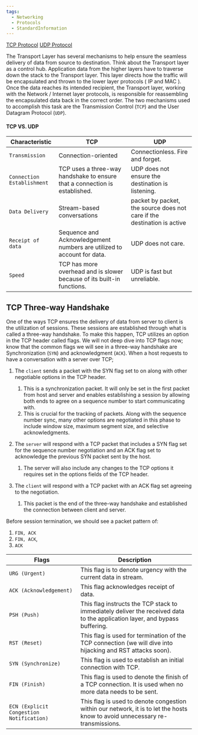 ```yaml
---
tags:
  - Networking
  - Protocols
  - StandardInformation
---
```


[TCP Protocol](https://tools.ietf.org/html/rfc793)
[UDP Protocol](https://tools.ietf.org/html/rfc768)

The Transport Layer has several mechanisms to help ensure the seamless delivery of data from source to destination. Think about the Transport layer as a control hub. Application data from the higher layers have to traverse down the stack to the Transport layer. This layer directs how the traffic will be encapsulated and thrown to the lower layer protocols ( IP and MAC ). Once the data reaches its intended recipient, the Transport layer, working with the Network / Internet layer protocols, is responsible for reassembling the encapsulated data back in the correct order. The two mechanisms used to accomplish this task are the Transmission Control (`TCP`) and the User Datagram Protocol (`UDP`).

#### TCP VS. UDP

| **Characteristic**         | **TCP**                                                                    | **UDP**                                                                 |
| -------------------------- | -------------------------------------------------------------------------- | ----------------------------------------------------------------------- |
| `Transmission`             | Connection-oriented                                                        | Connectionless. Fire and forget.                                        |
| `Connection Establishment` | TCP uses a three-way handshake to ensure that a connection is established. | UDP does not ensure the destination is listening.                       |
| `Data Delivery`            | Stream-based conversations                                                 | packet by packet, the source does not care if the destination is active |
| `Receipt of data`          | Sequence and Acknowledgement numbers are utilized to account for data.     | UDP does not care.                                                      |
| `Speed`                    | TCP has more overhead and is slower because of its built-in functions.     | UDP is fast but unreliable.                                             |

## TCP Three-way Handshake

One of the ways TCP ensures the delivery of data from server to client is the utilization of sessions. These sessions are established through what is called a three-way handshake. To make this happen, TCP utilizes an option in the TCP header called flags. We will not deep dive into TCP flags now; know that the common flags we will see in a three-way handshake are Synchronization (`SYN`) and acknowledgment (`ACK`). When a host requests to have a conversation with a server over TCP;

1. The `client` sends a packet with the SYN flag set to on along with other negotiable options in the TCP header.
    
    1. This is a synchronization packet. It will only be set in the first packet from host and server and enables establishing a session by allowing both ends to agree on a sequence number to start communicating with.
    2. This is crucial for the tracking of packets. Along with the sequence number sync, many other options are negotiated in this phase to include window size, maximum segment size, and selective acknowledgments.
2. The `server` will respond with a TCP packet that includes a SYN flag set for the sequence number negotiation and an ACK flag set to acknowledge the previous SYN packet sent by the host.
    
    1. The server will also include any changes to the TCP options it requires set in the options fields of the TCP header.
3. The `client` will respond with a TCP packet with an ACK flag set agreeing to the negotiation.
    
    1. This packet is the end of the three-way handshake and established the connection between client and server.


Before session termination, we should see a packet pattern of:
1. `FIN, ACK`
2. `FIN, ACK`,
3. `ACK`

|**Flags**|**Description**|
|---|---|
|`URG (Urgent)`|This flag is to denote urgency with the current data in stream.|
|`ACK (Acknowledgement)`|This flag acknowledges receipt of data.|
|`PSH (Push)`|This flag instructs the TCP stack to immediately deliver the received data to the application layer, and bypass buffering.|
|`RST (Reset)`|This flag is used for termination of the TCP connection (we will dive into hijacking and RST attacks soon).|
|`SYN (Synchronize)`|This flag is used to establish an initial connection with TCP.|
|`FIN (Finish)`|This flag is used to denote the finish of a TCP connection. It is used when no more data needs to be sent.|
|`ECN (Explicit Congestion Notification)`|This flag is used to denote congestion within our network, it is to let the hosts know to avoid unnecessary re-transmissions.|